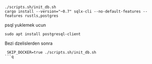 



```
./scripts.sh/init_db.sh
cargo install --version="~0.7" sqlx-cli --no-default-features --features rustls,postgres
```

psql yuklemek ucun
```
sudo apt install postgresql-client
```

Bezi dzelislerden sonra
```
 SKIP_DOCKER=true ./scripts.sh/init_db.sh 
```q

